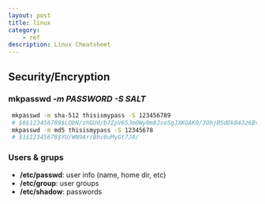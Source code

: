 ```yaml
---
layout: post
title: linux
category:
    - ref
description: Linux Cheatsheet
---
```


## Security/Encryption
### **mkpasswd** *-m <ALGO> PASSWORD -S SALT*
```bash
 mkpasswd -m sha-512 thisismypass -S 123456789
 # $6$123456789$LObN/zhGUd/b7ZpV65Jm0Wy8m8JsoSgJXKGAK0/3OhjBSdOkB43z6Bv7Xb0ePvKZyVg8z2w15hGq4WRta5jbj.
 mkpasswd -m md5 thisismypass -S 12345678
 # $1$12345678$YU/WN9Ar/Bhc0uMyGt7J4/
```
### Users & grups
* **/etc/passwd**: user info (name, home dir, etc)
* **/etc/group**:  user groups
* **/etc/shadow**: passwords

